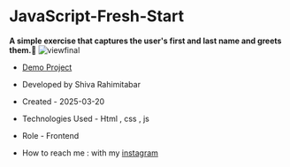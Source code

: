 # JavaScript-Fresh-Start
**A simple exercise that captures the user's first and last name and greets them.🤩**
![viewfinal](https://user-images.githubusercontent.com/109727844/204102879-086fee63-9bda-43b2-a1aa-49879c3f2d39.jpg)



- [Demo Project]()

- Developed by Shiva Rahimitabar

- Created - 2025-03-20

- Technologies Used - Html , css , js
- Role - Frontend

- How to reach me : with my [instagram](https://www.instagram.com/shiva.rahimitabar.dev)


